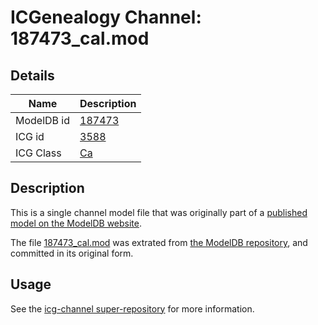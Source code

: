 # ICGenealogy Channel: 187473\_cal.mod

## Details

Name | Description
---- | -----------
ModelDB id | [187473](http://senselab.med.yale.edu/ModelDB/ShowModel.cshtml?model=187473)
ICG id | [3588](http://icg.neurotheory.ox.ac.uk/channels/3/3588)
ICG Class | [Ca](http://icg.neurotheory.ox.ac.uk/channels/3)

## Description

This is a single channel model file that was originally part of a [published model on the ModelDB website](http://senselab.med.yale.edu/mModelDB/ShowModel.cshtml?model=187473).

The file [187473\_cal.mod](187473_cal.mod) was extrated from [the ModelDB repository](http://senselab.med.yale.edu/ModelDB/ShowModel.cshtml?model=187473), and committed in its original form.

## Usage

See the [icg-channel super-repository](https://github.com/icgenealogy/icg-channels) for more information.